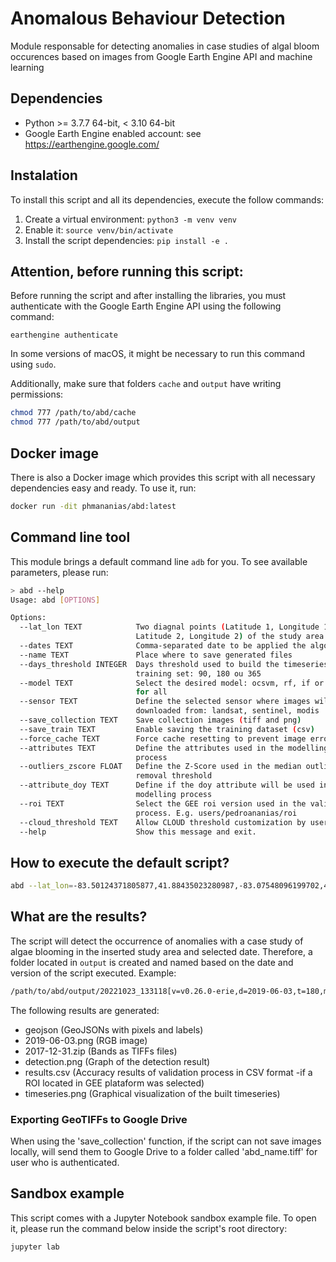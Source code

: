 # Anomalous Behaviour Detection

Module responsable for detecting anomalies in case studies of algal bloom occurences based on images from Google Earth Engine API and machine learning



## Dependencies

- Python >= 3.7.7 64-bit, < 3.10 64-bit
- Google Earth Engine enabled account: see https://earthengine.google.com/


## Instalation

To install this script and all its dependencies, execute the follow commands:

1) Create a virtual environment: `python3 -m venv venv`
2) Enable it: `source venv/bin/activate`
2) Install the script dependencies: `pip install -e .`


## Attention, before running this script:

Before running the script and after installing the libraries, you must authenticate with the Google Earth Engine API using the following command:

```
earthengine authenticate
```

In some versions of macOS, it might be necessary to run this command using `sudo`.

Additionally, make sure that folders `cache` and `output` have writing permissions:

```bash
chmod 777 /path/to/abd/cache
chmod 777 /path/to/abd/output
```

## Docker image

There is also a Docker image which provides this script with all necessary dependencies easy and ready. To use it, run:

```bash
docker run -dit phmananias/abd:latest
```

## Command line tool

This module brings a default command line `adb` for you. To see available parameters, please run:

```bash
> abd --help
Usage: abd [OPTIONS]

Options:
  --lat_lon TEXT            Two diagnal points (Latitude 1, Longitude 1,
                            Latitude 2, Longitude 2) of the study area
  --dates TEXT              Comma-separated date to be applied the algorithm
  --name TEXT               Place where to save generated files
  --days_threshold INTEGER  Days threshold used to build the timeseries and
                            training set: 90, 180 ou 365
  --model TEXT              Select the desired model: ocsvm, rf, if or None
                            for all
  --sensor TEXT             Define the selected sensor where images will be
                            downloaded from: landsat, sentinel, modis
  --save_collection TEXT    Save collection images (tiff and png)
  --save_train TEXT         Enable saving the training dataset (csv)
  --force_cache TEXT        Force cache resetting to prevent image errors
  --attributes TEXT         Define the attributes used in the modelling
                            process
  --outliers_zscore FLOAT   Define the Z-Score used in the median outlier
                            removal threshold
  --attribute_doy TEXT      Define if the doy attribute will be used in the
                            modelling process
  --roi TEXT                Select the GEE roi version used in the validation
                            process. E.g. users/pedroananias/roi
  --cloud_threshold TEXT    Allow CLOUD threshold customization by user
  --help                    Show this message and exit.

```


## How to execute the default script?

```bash
abd --lat_lon=-83.50124371805877,41.88435023280987,-83.07548096199702,41.65275061592091 --dates=2019-06-03 --name=erie --model=ocsvm --sensor=modis
```


## What are the results?

The script will detect the occurrence of anomalies with a case study of algae blooming in the inserted study area and selected date. Therefore, a folder located in `output` is created and named based on the date and version of the script executed. Example: 

```bash
/path/to/abd/output/20221023_133118[v=v0.26.0-erie,d=2019-06-03,t=180,m=ocsvm,s=modis,attr=ndvi,fai]
```

The following results are generated:

- geojson (GeoJSONs with pixels and labels)
- 2019-06-03.png (RGB image)
- 2017-12-31.zip (Bands as TIFFs files)
- detection.png (Graph of the detection result)
- results.csv (Accuracy results of validation process in CSV format -if a ROI located in GEE plataform was selected)
- timeseries.png (Graphical visualization of the built timeseries)


### Exporting GeoTIFFs to Google Drive

When using the 'save_collection' function, if the script can not save images locally, will send them to Google Drive to a folder called 'abd_name.tiff' for user who is authenticated.



## Sandbox example

This script comes with a Jupyter Notebook sandbox example file. To open it, please run the command below inside the script's root directory:

```bash
jupyter lab
```